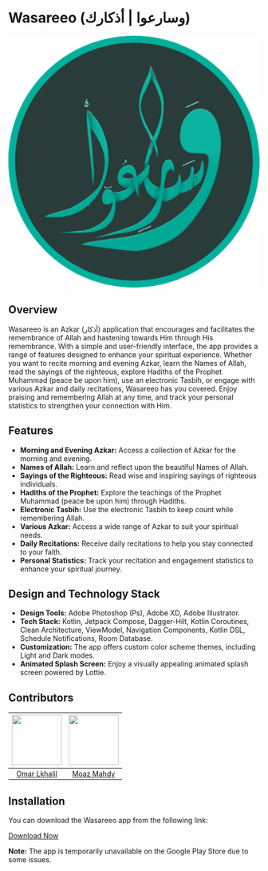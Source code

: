 # Wasareeo (وسارعوا | أذكارك)

![Wasareeo Logo](https://github.com/OmarLkhalil/Wasareo/blob/main/logo.png)

## Overview

Wasareeo is an Azkar (أذكار) application that encourages and facilitates the remembrance of Allah and hastening towards Him through His remembrance. With a simple and user-friendly interface, the app provides a range of features designed to enhance your spiritual experience. Whether you want to recite morning and evening Azkar, learn the Names of Allah, read the sayings of the righteous, explore Hadiths of the Prophet Muhammad (peace be upon him), use an electronic Tasbih, or engage with various Azkar and daily recitations, Wasareeo has you covered. Enjoy praising and remembering Allah at any time, and track your personal statistics to strengthen your connection with Him.

## Features

- **Morning and Evening Azkar:** Access a collection of Azkar for the morning and evening.
- **Names of Allah:** Learn and reflect upon the beautiful Names of Allah.
- **Sayings of the Righteous:** Read wise and inspiring sayings of righteous individuals.
- **Hadiths of the Prophet:** Explore the teachings of the Prophet Muhammad (peace be upon him) through Hadiths.
- **Electronic Tasbih:** Use the electronic Tasbih to keep count while remembering Allah.
- **Various Azkar:** Access a wide range of Azkar to suit your spiritual needs.
- **Daily Recitations:** Receive daily recitations to help you stay connected to your faith.
- **Personal Statistics:** Track your recitation and engagement statistics to enhance your spiritual journey.

## Design and Technology Stack

- **Design Tools:** Adobe Photoshop (Ps), Adobe XD, Adobe Illustrator.
- **Tech Stack:** Kotlin, Jetpack Compose, Dagger-Hilt, Kotlin Coroutines, Clean Architecture, ViewModel, Navigation Components, Kotlin DSL, Schedule Notifications, Room Database.
- **Customization:** The app offers custom color scheme themes, including Light and Dark modes.
- **Animated Splash Screen:** Enjoy a visually appealing animated splash screen powered by Lottie.

## Contributors

| <img src="https://github.com/OmarLkhalil.png" width="100" height="100"> | <img src="https://github.com/moazmahdy.png" width="100" height="100"> |
|:-------------------------------------------------:|:---------------------------------------------:|
| [Omar Lkhalil](https://github.com/OmarLkhalil) | [Moaz Mahdy](https://github.com/moazmahdy) |

## Installation

You can download the Wasareeo app from the following link:

[Download Now](https://doc-00-4o-docs.googleusercontent.com/docs/securesc/isl80lfngvka7eaka242n0gv89ihaei5/l4873mmun3a5ak56cqvva1nvtuhv6ghj/1698832575000/06698116686364429750/06698116686364429750/1rChZf37AFdUkQrtYfg-zbSRSaYbdQycq?e=download&ax=AI0foUp-amisa9F3_XQIOM6zKtBhWVq7N3QZCLmE9iuWtGZNNvmgyDdXdHnZ8UVtN-FUQksPzkbUJDjRI_RuTQsdIGsEUiAaENbSfdSCODSPwmezJzTBP96zULfFaIYXD82g-STou5lEJM8XRRLlHG5419kLSjEh-mnSEgmy_YVdYHHgUYTzH2aKSl8vPyreVBaYRjJsM00RDgJiCCfGzhL2MF2OgdplKFkq7v4uwIEifJrbhRuFShRGQC7EzrCYRuICSWucqjUj2lbMkwlH9kUwx6LSjN-6ARHi2yef5mi5yf0AUacU6sSNSNqCJcwHIrTbOgeKMGAsfI1NSQtgwpXhzO7tAL3Nlkgm_V2TBe8o_PvIj9Iy446QT606x0vxRZo2AVkgDaj5xoR0i9NDr9qb869utE0UPZ_JxJ9MIIn9FavpuI6A1ey_0EvQ5S70wha5Mak0X1gr_a5t-SC8n0er4Bd6D1VwVZjv82T4Fx6oiOd90lDkj1XG6IpFsbA8BEBFHZKffKUR-ekktg-EGwjQu341GdyV9kD7gTQz2beSY4S2Fd7E-rCEhs7vev6gCs63fXn-v0nW-guHtGiMHJlycuJzx-5dIldF54Lfdri6jX8QXXT827HZkMkkTbcO3EjS-PN10RB_3lPuhFXV9NGGXOFNvrmFwf6sHfka4gJUj4srEa2Y3SMOIwp88axf2UkNc5-JZHsVcaJ46Nv8s9PkDbHUkxGsvmoN4pXFdRoq3mDGnBLhCP3jxhTCKkGpVG6a7HmlkyjVh_b1-8HifhCXfSBlvKb6EuNxoP8UUz-wm1yG7WfiLduHkmDQgOpDDj0_d1IYRZJOVTKuDskLYAb8oNOZUAeVwwiuebsMoXo8YLbgAqrWXCgsjSHdNFoW3hIoOCJUM-e2HmeoxiKqFN6vlpfnTG1tuhDtibhoSstbcwi7hbZudCIX0XP3Dx-8D5WFPS79kxJGYcp0FG8tPwtcv1YcCBnS0ixuZHq-QV5agA1GqH3byhlAgXSa2HgBgYkdUN2jZsA51dKPngKwZA&uuid=b5ddec96-128d-4200-aa35-c572a0868dcd&authuser=0&nonce=28h5up6fq2qog&user=06698116686364429750&hash=4r2n1tmsuftkuodku73aflpnpba9d236)

**Note:** The app is temporarily unavailable on the Google Play Store due to some issues.

